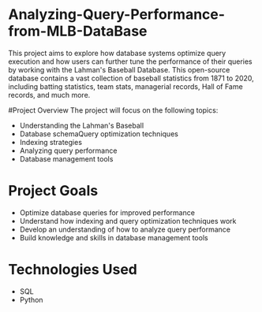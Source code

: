 # Analyzing-Query-Performance-from-MLB-DataBase

This project aims to explore how database systems optimize query execution and how users can further tune the performance of their queries by working with the Lahman's Baseball Database. This open-source database contains a vast collection of baseball statistics from 1871 to 2020, including batting statistics, team stats, managerial records, Hall of Fame records, and much more.

#Project Overview
The project will focus on the following topics:
- Understanding the Lahman's Baseball
- Database schemaQuery optimization techniques
- Indexing strategies
- Analyzing query performance
- Database management tools
# Project Goals
- Optimize database queries for improved performance
- Understand how indexing and query optimization techniques work
- Develop an understanding of how to analyze query performance
- Build knowledge and skills in database management tools
# Technologies Used
- SQL
- Python

